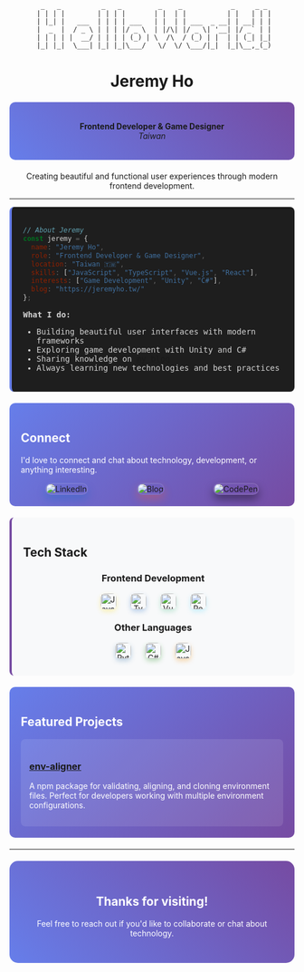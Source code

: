 <div align="center">

```
  _   _          _   _         _    _            _     _ _ 
 | | | |        | | | |       | |  | |          | |   | | |
 | |_| |   ___  | | | | ___   | |  | | ___  _ __| | __| | |
 |  _  |  / _ \ | | | |/ _ \  | |/\| |/ _ \| '__| |/ _` | |
 | | | | |  __/ | | | | (_) | \  /\  / (_) | |  | | (_| |_|
 |_| |_|  \___| |_| |_|\___/   \/  \/ \___/|_|  |_|\__,_(_)
```

# Jeremy Ho

<div style="background: linear-gradient(45deg, #667eea 0%, #764ba2 100%); padding: 20px; border-radius: 10px; margin: 20px 0;">

**Frontend Developer & Game Designer**  
*Taiwan*

</div>

Creating beautiful and functional user experiences through modern frontend development.

</div>

---

<div style="background-color: #1e1e1e; color: #d4d4d4; padding: 20px; border-radius: 8px; border-left: 4px solid #667eea; font-family: 'Consolas', 'Monaco', monospace;">

```javascript
// About Jeremy
const jeremy = {
  name: "Jeremy Ho",
  role: "Frontend Developer & Game Designer",
  location: "Taiwan 🇹🇼",
  skills: ["JavaScript", "TypeScript", "Vue.js", "React"],
  interests: ["Game Development", "Unity", "C#"],
  blog: "https://jeremyho.tw/"
};
```

**What I do:**
- Building beautiful user interfaces with modern frameworks
- Exploring game development with Unity and C#
- Sharing knowledge on [my blog](https://jeremyho.tw/)
- Always learning new technologies and best practices

</div>

<div style="background: linear-gradient(135deg, #667eea 0%, #764ba2 100%); color: white; padding: 20px; border-radius: 10px; margin: 20px 0;">

## Connect

I'd love to connect and chat about technology, development, or anything interesting.

<div style="display: flex; justify-content: space-around; margin-top: 15px;">

<a href="https://www.linkedin.com/in/chung-ying-ho" style="text-decoration: none; margin: 0 15px;">
<img src="https://img.shields.io/badge/LinkedIn-0A66C2?style=for-the-badge&logo=linkedin&logoColor=white" alt="LinkedIn" style="border-radius: 12px; box-shadow: 0 8px 16px rgba(10,102,194,0.3); border: 2px solid rgba(255,255,255,0.1);">
</a>
<a href="https://jeremyho.tw/" style="text-decoration: none; margin: 0 15px;">
<img src="https://img.shields.io/badge/Blog-FF5722?style=for-the-badge&logo=blogger&logoColor=white" alt="Blog" style="border-radius: 12px; box-shadow: 0 8px 16px rgba(255,87,34,0.3); border: 2px solid rgba(255,255,255,0.1);">
</a>
<a href="https://codepen.io/ChungYingHo" style="text-decoration: none; margin: 0 15px;">
<img src="https://img.shields.io/badge/CodePen-000000?style=for-the-badge&logo=codepen&logoColor=white" alt="CodePen" style="border-radius: 12px; box-shadow: 0 8px 16px rgba(0,0,0,0.4); border: 2px solid rgba(255,255,255,0.1);">
</a>

</div>

</div>

<div style="background-color: #f8f9fa; padding: 20px; border-radius: 8px; border-left: 4px solid #764ba2;">

## Tech Stack

<div style="text-align: center; margin-top: 15px;">

### Frontend Development
<div style="display: flex; justify-content: center; gap: 15px; margin: 10px 0; flex-wrap: wrap;">
<img src="https://img.shields.io/badge/JavaScript-F7DF1E?style=for-the-badge&logo=javascript&logoColor=black" alt="JavaScript" style="height: 28px; border-radius: 8px; box-shadow: 0 4px 8px rgba(247,223,30,0.3); margin: 0 5px;">
<img src="https://img.shields.io/badge/TypeScript-3178C6?style=for-the-badge&logo=typescript&logoColor=white" alt="TypeScript" style="height: 28px; border-radius: 8px; box-shadow: 0 4px 8px rgba(49,120,198,0.3); margin: 0 5px;">
<img src="https://img.shields.io/badge/Vue.js-4FC08D?style=for-the-badge&logo=vue.js&logoColor=white" alt="Vue.js" style="height: 28px; border-radius: 8px; box-shadow: 0 4px 8px rgba(79,192,141,0.3); margin: 0 5px;">
<img src="https://img.shields.io/badge/React-61DAFB?style=for-the-badge&logo=react&logoColor=black" alt="React" style="height: 28px; border-radius: 8px; box-shadow: 0 4px 8px rgba(97,218,251,0.3); margin: 0 5px;">
</div>

### Other Languages
<div style="display: flex; justify-content: center; gap: 15px; margin: 10px 0; flex-wrap: wrap;">
<img src="https://img.shields.io/badge/Python-3776AB?style=for-the-badge&logo=python&logoColor=white" alt="Python" style="height: 28px; border-radius: 8px; box-shadow: 0 4px 8px rgba(55,118,171,0.3); margin: 0 5px;">
<img src="https://img.shields.io/badge/C%23-239120?style=for-the-badge&logo=c-sharp&logoColor=white" alt="C#" style="height: 28px; border-radius: 8px; box-shadow: 0 4px 8px rgba(35,145,32,0.3); margin: 0 5px;">
<img src="https://img.shields.io/badge/Java-ED8B00?style=for-the-badge&logo=openjdk&logoColor=white" alt="Java" style="height: 28px; border-radius: 8px; box-shadow: 0 4px 8px rgba(237,139,0,0.3); margin: 0 5px;">
</div>

</div>

</div>

<div style="background: linear-gradient(135deg, #667eea 0%, #764ba2 100%); color: white; padding: 20px; border-radius: 10px; margin: 20px 0;">

## Featured Projects

<div style="background-color: rgba(255,255,255,0.1); padding: 15px; border-radius: 8px; margin-top: 15px;">

### [env-aligner](https://www.npmjs.com/~ag_jeremy)
A npm package for validating, aligning, and cloning environment files. Perfect for developers working with multiple environment configurations.

</div>

</div>

---

<div align="center" style="background: linear-gradient(45deg, #667eea 0%, #764ba2 100%); color: white; padding: 30px; border-radius: 15px; margin: 20px 0;">

## Thanks for visiting!

Feel free to reach out if you'd like to collaborate or chat about technology.

</div>


